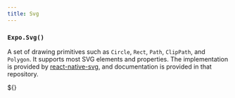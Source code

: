 ```yaml
---
title: Svg
---
```


### `Expo.Svg()`

A set of drawing primitives such as `Circle`, `Rect`, `Path`,
`ClipPath`, and `Polygon`. It supports most SVG elements and properties.
The implementation is provided by [react-native-svg](https://github.com/react-native-community/react-native-svg), and documentation is provided in that repository.

${<SnackEmbed snackId="HJ1m5ICJb" />}
